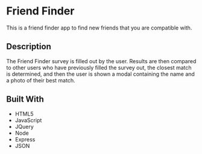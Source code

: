 # Friend Finder

This is a friend finder app to find new friends that you are compatible with. 

## Description

The Friend Finder survey is filled out by the user. Results are then compared to other users who have previously filled the survey out, the closest match is determined, and then the user is shown a modal containing the name and a photo of their best match. 

## Built With

* HTML5
* JavaScript
* JQuery
* Node
* Express
* JSON